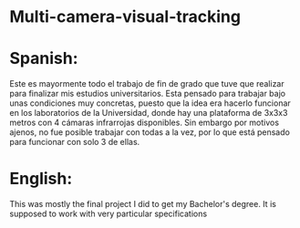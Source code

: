 # Multi-camera-visual-tracking
# Spanish:
Este es mayormente todo el trabajo de fin de grado que tuve que realizar para finalizar mis estudios universitarios.
Esta pensado para trabajar bajo unas condiciones muy concretas, puesto que la idea era hacerlo funcionar en los
laboratorios de la Universidad, donde hay una plataforma de 3x3x3 metros con 4 cámaras infrarrojas disponibles. Sin embargo
por motivos ajenos, no fue posible trabajar con todas a la vez, por lo que está pensado para funcionar con solo 3 de ellas.
# English:
This was mostly the final project I did to get my Bachelor's degree.
It is supposed to work with very particular specifications

